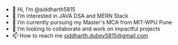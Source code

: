 - 👋 Hi, I’m @siddharth5815
- 👀 I’m interested in JAVA DSA and MERN Stack
- 🌱 I’m currently pursuing my Master's MCA from MIT-WPU Pune
- 💞️ I’m looking to collaborate and work on impactful projects
- 📫 How to reach me siddharth.dubey5815@gmail.com

<!---
siddharth5815/siddharth5815 is a ✨ special ✨ repository because its `README.md` (this file) appears on your GitHub profile.
You can click the Preview link to take a look at your changes.
--->
